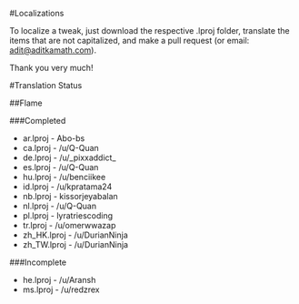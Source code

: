 #Localizations

To localize a tweak, just download the respective .lproj folder, translate the items that are not capitalized, and make a pull request (or email: adit@aditkamath.com).

Thank you very much!

#Translation Status

##Flame

###Completed
* ar.lproj - Abo-bs
* ca.lproj - /u/Q-Quan
* de.lproj - /u/\_pixxaddict\_
* es.lproj - /u/Q-Quan
* hu.lproj - /u/benciikee
* id.lproj - /u/kpratama24
* nb.lproj - kissorjeyabalan
* nl.lproj - /u/Q-Quan
* pl.lproj - lyratriescoding
* tr.lproj - /u/omerwwazap
* zh_HK.lproj - /u/DurianNinja
* zh_TW.lproj - /u/DurianNinja

###Incomplete
* he.lproj - /u/Aransh
* ms.lproj - /u/redzrex
